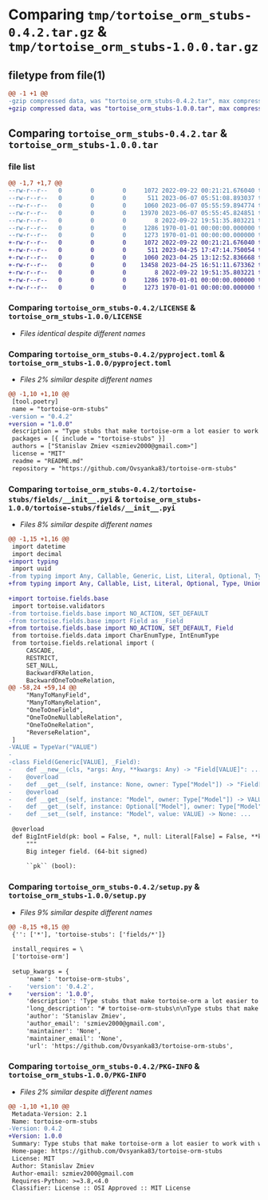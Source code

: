# Comparing `tmp/tortoise_orm_stubs-0.4.2.tar.gz` & `tmp/tortoise_orm_stubs-1.0.0.tar.gz`

## filetype from file(1)

```diff
@@ -1 +1 @@
-gzip compressed data, was "tortoise_orm_stubs-0.4.2.tar", max compression
+gzip compressed data, was "tortoise_orm_stubs-1.0.0.tar", max compression
```

## Comparing `tortoise_orm_stubs-0.4.2.tar` & `tortoise_orm_stubs-1.0.0.tar`

### file list

```diff
@@ -1,7 +1,7 @@
--rw-r--r--   0        0        0     1072 2022-09-22 00:21:21.676040 tortoise_orm_stubs-0.4.2/LICENSE
--rw-r--r--   0        0        0      511 2023-06-07 05:51:08.893037 tortoise_orm_stubs-0.4.2/README.md
--rw-r--r--   0        0        0     1060 2023-06-07 05:55:59.894774 tortoise_orm_stubs-0.4.2/pyproject.toml
--rw-r--r--   0        0        0    13970 2023-06-07 05:55:45.824851 tortoise_orm_stubs-0.4.2/tortoise-stubs/fields/__init__.pyi
--rw-r--r--   0        0        0        8 2022-09-22 19:51:35.803221 tortoise_orm_stubs-0.4.2/tortoise-stubs/py.typed
--rw-r--r--   0        0        0     1286 1970-01-01 00:00:00.000000 tortoise_orm_stubs-0.4.2/setup.py
--rw-r--r--   0        0        0     1273 1970-01-01 00:00:00.000000 tortoise_orm_stubs-0.4.2/PKG-INFO
+-rw-r--r--   0        0        0     1072 2022-09-22 00:21:21.676040 tortoise_orm_stubs-1.0.0/LICENSE
+-rw-r--r--   0        0        0      511 2023-04-25 17:47:14.750054 tortoise_orm_stubs-1.0.0/README.md
+-rw-r--r--   0        0        0     1060 2023-04-25 13:12:52.836668 tortoise_orm_stubs-1.0.0/pyproject.toml
+-rw-r--r--   0        0        0    13458 2023-04-25 16:51:11.673362 tortoise_orm_stubs-1.0.0/tortoise-stubs/fields/__init__.pyi
+-rw-r--r--   0        0        0        8 2022-09-22 19:51:35.803221 tortoise_orm_stubs-1.0.0/tortoise-stubs/py.typed
+-rw-r--r--   0        0        0     1286 1970-01-01 00:00:00.000000 tortoise_orm_stubs-1.0.0/setup.py
+-rw-r--r--   0        0        0     1273 1970-01-01 00:00:00.000000 tortoise_orm_stubs-1.0.0/PKG-INFO
```

### Comparing `tortoise_orm_stubs-0.4.2/LICENSE` & `tortoise_orm_stubs-1.0.0/LICENSE`

 * *Files identical despite different names*

### Comparing `tortoise_orm_stubs-0.4.2/pyproject.toml` & `tortoise_orm_stubs-1.0.0/pyproject.toml`

 * *Files 2% similar despite different names*

```diff
@@ -1,10 +1,10 @@
 [tool.poetry]
 name = "tortoise-orm-stubs"
-version = "0.4.2"
+version = "1.0.0"
 description = "Type stubs that make tortoise-orm a lot easier to work with when using type checkers."
 packages = [{ include = "tortoise-stubs" }]
 authors = ["Stanislav Zmiev <szmiev2000@gmail.com>"]
 license = "MIT"
 readme = "README.md"
 repository = "https://github.com/Ovsyanka83/tortoise-orm-stubs"
```

### Comparing `tortoise_orm_stubs-0.4.2/tortoise-stubs/fields/__init__.pyi` & `tortoise_orm_stubs-1.0.0/tortoise-stubs/fields/__init__.pyi`

 * *Files 8% similar despite different names*

```diff
@@ -1,15 +1,16 @@
 import datetime
 import decimal
+import typing
 import uuid
-from typing import Any, Callable, Generic, List, Literal, Optional, Type, TypeVar, Union, overload
+from typing import Any, Callable, List, Literal, Optional, Type, Union, overload
 
+import tortoise.fields.base
 import tortoise.validators
-from tortoise.fields.base import NO_ACTION, SET_DEFAULT
-from tortoise.fields.base import Field as _Field
+from tortoise.fields.base import NO_ACTION, SET_DEFAULT, Field
 from tortoise.fields.data import CharEnumType, IntEnumType
 from tortoise.fields.relational import (
     CASCADE,
     RESTRICT,
     SET_NULL,
     BackwardFKRelation,
     BackwardOneToOneRelation,
@@ -58,24 +59,14 @@
     "ManyToManyField",
     "ManyToManyRelation",
     "OneToOneField",
     "OneToOneNullableRelation",
     "OneToOneRelation",
     "ReverseRelation",
 ]
-VALUE = TypeVar("VALUE")
-
-class Field(Generic[VALUE], _Field):
-    def __new__(cls, *args: Any, **kwargs: Any) -> "Field[VALUE]": ...
-    @overload
-    def __get__(self, instance: None, owner: Type["Model"]) -> "Field[VALUE]": ...
-    @overload
-    def __get__(self, instance: "Model", owner: Type["Model"]) -> VALUE: ...
-    def __get__(self, instance: Optional["Model"], owner: Type["Model"]) -> "Field[VALUE] | VALUE": ...
-    def __set__(self, instance: "Model", value: VALUE) -> None: ...
 
 @overload
 def BigIntField(pk: bool = False, *, null: Literal[False] = False, **kwargs: Any) -> tortoise.fields.base.Field[int]:
     """
     Big integer field. (64-bit signed)
 
     ``pk`` (bool):
```

### Comparing `tortoise_orm_stubs-0.4.2/setup.py` & `tortoise_orm_stubs-1.0.0/setup.py`

 * *Files 9% similar despite different names*

```diff
@@ -8,15 +8,15 @@
 {'': ['*'], 'tortoise-stubs': ['fields/*']}
 
 install_requires = \
 ['tortoise-orm']
 
 setup_kwargs = {
     'name': 'tortoise-orm-stubs',
-    'version': '0.4.2',
+    'version': '1.0.0',
     'description': 'Type stubs that make tortoise-orm a lot easier to work with when using type checkers.',
     'long_description': "# tortoise-orm-stubs\n\nType stubs that make **tortoise-orm** a bit easier to work with when using type checkers.\n\nSpecifically, data fields' types automatically reflect the value of null argument (i.e. become optional if you set null=True)\n\n## Installation\n\n`pip install tortoise-orm-stubs`\n\n## Disclaimer\n\nPreviously **tortoise-orm-stubs** provided a lot more value but now the majority of its functionality has become a part of **tortoise-orm**. Hopefully, it will become completely unnecessary in the future.\n",
     'author': 'Stanislav Zmiev',
     'author_email': 'szmiev2000@gmail.com',
     'maintainer': 'None',
     'maintainer_email': 'None',
     'url': 'https://github.com/Ovsyanka83/tortoise-orm-stubs',
```

### Comparing `tortoise_orm_stubs-0.4.2/PKG-INFO` & `tortoise_orm_stubs-1.0.0/PKG-INFO`

 * *Files 2% similar despite different names*

```diff
@@ -1,10 +1,10 @@
 Metadata-Version: 2.1
 Name: tortoise-orm-stubs
-Version: 0.4.2
+Version: 1.0.0
 Summary: Type stubs that make tortoise-orm a lot easier to work with when using type checkers.
 Home-page: https://github.com/Ovsyanka83/tortoise-orm-stubs
 License: MIT
 Author: Stanislav Zmiev
 Author-email: szmiev2000@gmail.com
 Requires-Python: >=3.8,<4.0
 Classifier: License :: OSI Approved :: MIT License
```

